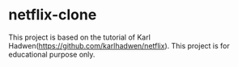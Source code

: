 # netflix-clone
This project is based on the tutorial of Karl Hadwen(https://github.com/karlhadwen/netflix). This project is for educational purpose only.
